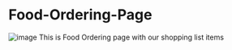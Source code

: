 # Food-Ordering-Page
![image](https://user-images.githubusercontent.com/53433983/227932327-53d69df2-d6ed-494b-914b-be3f0538e54c.png)
This is Food Ordering page with our shopping list items
